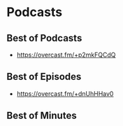 # Podcasts

## Best of Podcasts
- https://overcast.fm/+p2mkFQCdQ

## Best of Episodes
- https://overcast.fm/+dnUhHHav0

## Best of Minutes